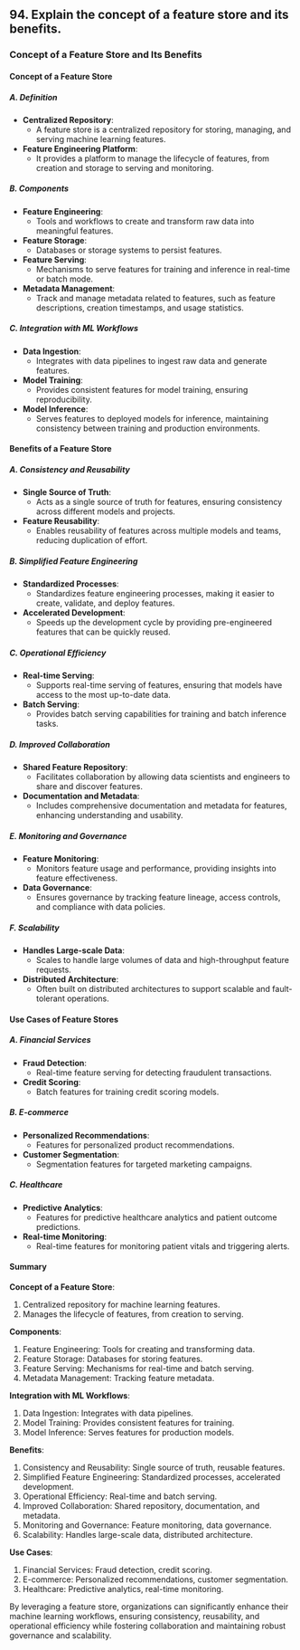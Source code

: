 ## 94. Explain the concept of a feature store and its benefits.


### Concept of a Feature Store and Its Benefits

#### Concept of a Feature Store

##### **A. Definition**
- **Centralized Repository**:
  - A feature store is a centralized repository for storing, managing, and serving machine learning features.
- **Feature Engineering Platform**:
  - It provides a platform to manage the lifecycle of features, from creation and storage to serving and monitoring.

##### **B. Components**
- **Feature Engineering**:
  - Tools and workflows to create and transform raw data into meaningful features.
- **Feature Storage**:
  - Databases or storage systems to persist features.
- **Feature Serving**:
  - Mechanisms to serve features for training and inference in real-time or batch mode.
- **Metadata Management**:
  - Track and manage metadata related to features, such as feature descriptions, creation timestamps, and usage statistics.

##### **C. Integration with ML Workflows**
- **Data Ingestion**:
  - Integrates with data pipelines to ingest raw data and generate features.
- **Model Training**:
  - Provides consistent features for model training, ensuring reproducibility.
- **Model Inference**:
  - Serves features to deployed models for inference, maintaining consistency between training and production environments.

#### Benefits of a Feature Store

##### **A. Consistency and Reusability**
- **Single Source of Truth**:
  - Acts as a single source of truth for features, ensuring consistency across different models and projects.
- **Feature Reusability**:
  - Enables reusability of features across multiple models and teams, reducing duplication of effort.

##### **B. Simplified Feature Engineering**
- **Standardized Processes**:
  - Standardizes feature engineering processes, making it easier to create, validate, and deploy features.
- **Accelerated Development**:
  - Speeds up the development cycle by providing pre-engineered features that can be quickly reused.

##### **C. Operational Efficiency**
- **Real-time Serving**:
  - Supports real-time serving of features, ensuring that models have access to the most up-to-date data.
- **Batch Serving**:
  - Provides batch serving capabilities for training and batch inference tasks.

##### **D. Improved Collaboration**
- **Shared Feature Repository**:
  - Facilitates collaboration by allowing data scientists and engineers to share and discover features.
- **Documentation and Metadata**:
  - Includes comprehensive documentation and metadata for features, enhancing understanding and usability.

##### **E. Monitoring and Governance**
- **Feature Monitoring**:
  - Monitors feature usage and performance, providing insights into feature effectiveness.
- **Data Governance**:
  - Ensures governance by tracking feature lineage, access controls, and compliance with data policies.

##### **F. Scalability**
- **Handles Large-scale Data**:
  - Scales to handle large volumes of data and high-throughput feature requests.
- **Distributed Architecture**:
  - Often built on distributed architectures to support scalable and fault-tolerant operations.

#### Use Cases of Feature Stores

##### **A. Financial Services**
- **Fraud Detection**:
  - Real-time feature serving for detecting fraudulent transactions.
- **Credit Scoring**:
  - Batch features for training credit scoring models.

##### **B. E-commerce**
- **Personalized Recommendations**:
  - Features for personalized product recommendations.
- **Customer Segmentation**:
  - Segmentation features for targeted marketing campaigns.

##### **C. Healthcare**
- **Predictive Analytics**:
  - Features for predictive healthcare analytics and patient outcome predictions.
- **Real-time Monitoring**:
  - Real-time features for monitoring patient vitals and triggering alerts.

#### Summary

**Concept of a Feature Store**:
1. Centralized repository for machine learning features.
2. Manages the lifecycle of features, from creation to serving.

**Components**:
1. Feature Engineering: Tools for creating and transforming data.
2. Feature Storage: Databases for storing features.
3. Feature Serving: Mechanisms for real-time and batch serving.
4. Metadata Management: Tracking feature metadata.

**Integration with ML Workflows**:
1. Data Ingestion: Integrates with data pipelines.
2. Model Training: Provides consistent features for training.
3. Model Inference: Serves features for production models.

**Benefits**:
1. Consistency and Reusability: Single source of truth, reusable features.
2. Simplified Feature Engineering: Standardized processes, accelerated development.
3. Operational Efficiency: Real-time and batch serving.
4. Improved Collaboration: Shared repository, documentation, and metadata.
5. Monitoring and Governance: Feature monitoring, data governance.
6. Scalability: Handles large-scale data, distributed architecture.

**Use Cases**:
1. Financial Services: Fraud detection, credit scoring.
2. E-commerce: Personalized recommendations, customer segmentation.
3. Healthcare: Predictive analytics, real-time monitoring.

By leveraging a feature store, organizations can significantly enhance their machine learning workflows, ensuring consistency, reusability, and operational efficiency while fostering collaboration and maintaining robust governance and scalability.